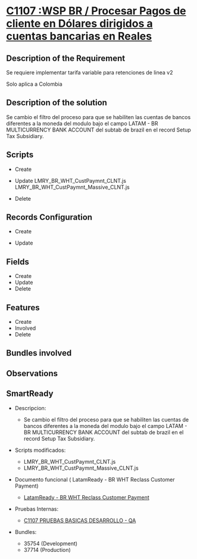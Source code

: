 # [C1107 :WSP BR  / Procesar Pagos de cliente en Dólares dirigidos a cuentas bancarias en Reales](https://docs.google.com/document/d/1_RuvzoCiXF_wKNivSAMn_rzyKUq2fCKlpAYeM4_ho4A/edit)


## Description of the Requirement

Se requiere implementar tarifa variable para retenciones de linea v2

Solo aplica a Colombia

## Description of the solution

Se cambio el filtro del proceso para que se habiliten las cuentas de bancos diferentes a la moneda del modulo bajo el campo LATAM - BR MULTICURRENCY BANK ACCOUNT  del subtab de brazil en el record Setup Tax Subsidiary.

## Scripts
+ Create

+ Update
    LMRY_BR_WHT_CustPaymnt_CLNT.js
    LMRY_BR_WHT_CustPaymnt_Massive_CLNT.js

+ Delete



## Records Configuration
+ Create
        
+ Update
    

## Fields
+ Create
+ Update 
+ Delete

## Features
+ Create
+ Involved
+ Delete

## Bundles involved


## Observations
 

## SmartReady

+ Descripcion:

    + Se cambio el filtro del proceso para que se habiliten las cuentas de bancos diferentes a la moneda del modulo bajo el campo LATAM - BR        MULTICURRENCY BANK ACCOUNT del subtab de brazil en el record Setup Tax Subsidiary.

+ Scripts modificados:

    + LMRY_BR_WHT_CustPaymnt_CLNT.js
    + LMRY_BR_WHT_CustPaymnt_Massive_CLNT.js

+ Documento funcional ( LatamReady - BR WHT Reclass Customer Payment)

    + [LatamReady - BR WHT Reclass  Customer Payment](https://docs.google.com/presentation/d/1r9W9agiJSgQsZ_jfhN7CcgqAn6mM1ORV6haLVLDJ7uE/edit#slide=id.g2e7b5d9cde0_0_8)

+ Pruebas Internas:

    + [C1107 PRUEBAS BASICAS DESARROLLO - QA](https://docs.google.com/spreadsheets/d/1bunbNINcbDdJJXmOaRak-ElvmUWKnODcgrQjJiDEbmQ/edit?gid=0#gid=0)
+ Bundles:

    + 35754 (Development)
    + 37714 (Production)























